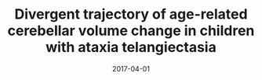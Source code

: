 ---
title: "Divergent trajectory of age-related cerebellar volume change in children with ataxia telangiectasia"
collection: publications-abstract
permalink: 
excerpt:
date: 2017-04-01
presentation_type: E-poster
venue: 'Proceedings of ISMRM'
paperurl:
citation: 'Dineen, R.A., <b>Pszczolkowski, S.</b>, Raschke, F., McGlashan, H., Prasad, M., Chow, G., Whitehouse, W., Auer, D.P., 2017, April. &quot;Divergent trajectory of age-related cerebellar volume change in children with ataxia telangiectasia&quot; <i>In Proceedings of ISMRM</i> 5077'
---